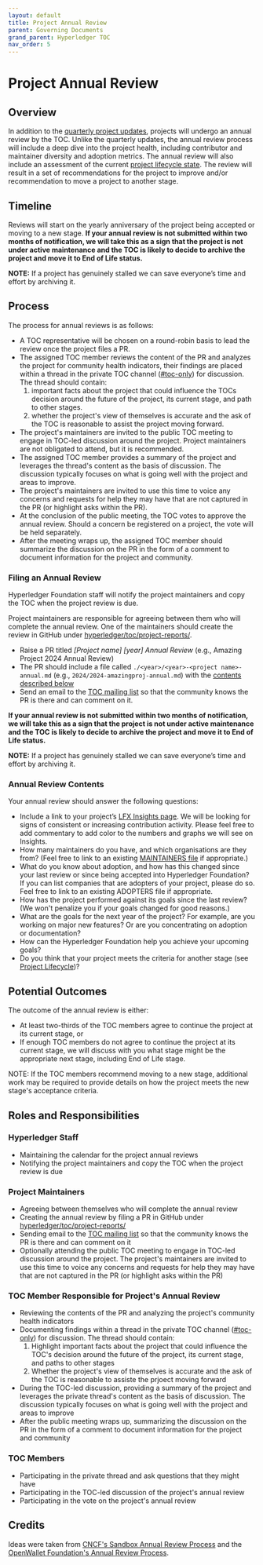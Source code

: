 ```yaml
---
layout: default
title: Project Annual Review
parent: Governing Documents
grand_parent: Hyperledger TOC
nav_order: 5
---
```

[//]: # (SPDX-License-Identifier: CC-BY-4.0)

# Project Annual Review

## Overview
In addition to the [quarterly project updates](./project-updates.md), projects will undergo an annual review by the TOC. Unlike the quarterly updates, the annual review process will include a deep dive into the project health, including contributor and maintainer diversity and adoption metrics. The annual review will also include an assessment of the current [project lifecycle state](./project-lifecycle.md). The review will result in a set of recommendations for the project to improve and/or recommendation to move a project to another stage.

## Timeline
Reviews will start on the yearly anniversary of the project being accepted or moving to a new stage.  **If your annual review is not submitted within two months of notification, we will take this as a sign that the project is not under active maintenance and the TOC is likely to decide to archive the project and move it to End of Life status.**

**NOTE:** If a project has genuinely stalled we can save everyone’s time and effort by archiving it.

## Process
The process for annual reviews is as follows:

* A TOC representative will be chosen on a round-robin basis to lead the review once the project files a PR.
* The assigned TOC member reviews the content of the PR and analyzes the project for community health indicators, their findings are placed within a thread in the private TOC channel ([#toc-only](https://discord.com/login?redirect_to=%2Fchannels%2F905194001349627914%2F945035770954141796)) for discussion. The thread should contain:
    1. important facts about the project that could influence the TOCs decision around the future of the project, its current stage, and path to other stages.
    2. whether the project's view of themselves is accurate and the ask of the TOC is reasonable to assist the project moving forward.
* The project's maintainers are invited to the public TOC meeting to engage in TOC-led discussion around the project. Project maintainers are not obligated to attend, but it is recommended.
* The assigned TOC member provides a summary of the project and leverages the thread's content as the basis of discussion. The discussion typically focuses on what is going well with the project and areas to improve.
* The project's maintainers are invited to use this time to voice any concerns and requests for help they may have that are not captured in the PR (or highlight asks within the PR).
* At the conclusion of the public meeting, the TOC votes to approve the annual review. Should a concern be registered on a project, the vote will be held separately.
* After the meeting wraps up, the assigned TOC member should summarize the discussion on the PR in the form of a comment to document information for the project and community.

### Filing an Annual Review
Hyperledger Foundation staff will notify the project maintainers and copy the TOC when the project review is due. 

Project maintainers are responsible for agreeing between them who will complete the annual review. One of the maintainers should create the review in GitHub under [hyperledger/toc/project-reports/](https://github.com/hyperledger/toc/tree/gh-pages/project-reports).

* Raise a PR titled *[Project name] [year] Annual Review* (e.g., Amazing Project 2024 Annual Review)
* The PR should include a file called `./<year>/<year>-<project name>-annual.md` (e.g., `2024/2024-amazingproj-annual.md`) with the [contents described below](#annual-review-contents)
* Send an email to the [TOC mailing list](mailto:toc@lists.hyperledger.org) so that the community knows the PR is there and can comment on it.

**If your annual review is not submitted within two months of notification, we will take this as a sign that the project is not under active maintenance and the TOC is likely to decide to archive the project and move it to End of Life status.**

**NOTE:** If a project has genuinely stalled we can save everyone’s time and effort by archiving it.

### Annual Review Contents
Your annual review should answer the following questions: 

* Include a link to your project’s [LFX Insights page](https://insights-v2.lfx.linuxfoundation.org/projects). We will be looking for signs of consistent or increasing contribution activity. Please feel free to add commentary to add color to the numbers and graphs we will see on Insights.
* How many maintainers do you have, and which organisations are they from? (Feel free to link to an existing [MAINTAINERS file](../guidelines/MAINTAINERS-guidelines.md) if appropriate.)
* What do you know about adoption, and how has this changed since your last review or since being accepted into Hyperledger Foundation? If you can list companies that are adopters of your project, please do so. Feel free to link to an existing ADOPTERS file if appropriate.
* How has the project performed against its goals since the last review? (We won't penalize you if your goals changed for good reasons.)
* What are the goals for the next year of the project? For example, are you working on major new features? Or are you concentrating on adoption or documentation? 
* How can the Hyperledger Foundation help you achieve your upcoming goals? 
* Do you think that your project meets the criteria for another stage (see [Project Lifecycle](./project-lifecycle.md))?

## Potential Outcomes
The outcome of the annual review is either:

* At least two-thirds of the TOC members agree to continue the project at its current stage, or
* If enough TOC members do not agree to continue the project at its current stage, we will discuss with you what stage might be the appropriate next stage, including End of Life stage.

NOTE: If the TOC members recommend moving to a new stage, additional work may be required to provide details on how the project meets the new stage's acceptance criteria.

## Roles and Responsibilities

### Hyperledger Staff

- Maintaining the calendar for the project annual reviews
- Notifying the project maintainers and copy the TOC when the project review is due

### Project Maintainers
- Agreeing between themselves who will complete the annual review
- Creating the annual review by filing a PR in GitHub under [hyperledger/toc/project-reports/](https://github.com/hyperledger/toc/tree/gh-pages/project-reports)
- Sending email to the [TOC mailing list](mailto:toc@lists.hyperledger.org) so that the community knows the PR is there and can comment on it
- Optionally attending the public TOC meeting to engage in TOC-led discussion around the project. The project's maintainers are invited to use this time to voice any concerns and requests for help they may have that are not captured in the PR (or highlight asks within the PR)

### TOC Member Responsible for Project's Annual Review
- Reviewing the contents of the PR and analyzing the project's community health indicators
- Documenting findings within a thread in the private TOC channel ([#toc-only](https://discord.com/login?redirect_to=%2Fchannels%2F905194001349627914%2F945035770954141796)) for discussion. The thread should contain:
    1. Highlight important facts about the project that could influence the TOC's decision around the future of the project, its current stage, and paths to other stages
    2. Whether the project's view of themselves is accurate and the ask of the TOC is reasonable to assiste the prjoect moving forward
- During the TOC-led discussion, providing a summary of the project and leverages the private thread's content as the basis of discussion. The discussion typically focuses on what is going well with the project and areas to improve
- After the public meeting wraps up, summarizing the discussion on the PR in the form of a comment to document information for the project and community

### TOC Members
- Participating in the private thread and ask questions that they might have
- Participating in the TOC-led discussion of the project's annual review
- Participating in the vote on the project's annual review

## Credits
Ideas were taken from [CNCF's Sandbox Annual Review Process](https://github.com/cncf/toc/blob/main/process/) and the [OpenWallet Foundation's Annual Review Process](https://openwallet-foundation.github.io/tac/governance/project-annual-review-process/).
